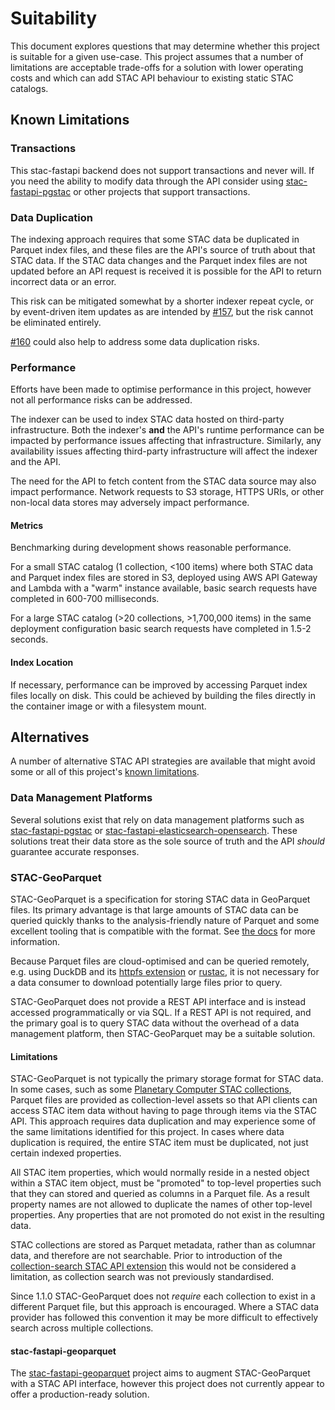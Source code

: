 # Suitability

This document explores questions that may determine whether this project is suitable for a given use-case. This project assumes that a number of limitations are acceptable trade-offs for a solution with lower operating costs and which can add STAC API behaviour to existing static STAC catalogs.

## Known Limitations

### Transactions

This stac-fastapi backend does not support transactions and never will. If you need the ability to modify data through the API consider using [stac-fastapi-pgstac](https://github.com/stac-utils/stac-fastapi-pgstac) or other projects that support transactions.

### Data Duplication

The indexing approach requires that some STAC data be duplicated in Parquet index files, and these files are the API's source of truth about that STAC data. If the STAC data changes and the Parquet index files are not updated before an API request is received it is possible for the API to return incorrect data or an error.

This risk can be mitigated somewhat by a shorter indexer repeat cycle, or by event-driven item updates as are intended by [#157](https://github.com/sparkgeo/STAC-API-Serverless/issues/157), but the risk cannot be eliminated entirely.

[#160](https://github.com/sparkgeo/STAC-API-Serverless/issues/160) could also help to address some data duplication risks.

### Performance

Efforts have been made to optimise performance in this project, however not all performance risks can be addressed.

The indexer can be used to index STAC data hosted on third-party infrastructure. Both the indexer's **and** the API's runtime performance can be impacted by performance issues affecting that infrastructure. Similarly, any availability issues affecting third-party infrastructure will affect the indexer and the API.

The need for the API to fetch content from the STAC data source may also impact performance. Network requests to S3 storage, HTTPS URIs, or other non-local data stores may adversely impact performance.

#### Metrics

Benchmarking during development shows reasonable performance.

For a small STAC catalog (1 collection, <100 items) where both STAC data and Parquet index files are stored in S3, deployed using AWS API Gateway and Lambda with a "warm" instance available, basic search requests have completed in 600-700 milliseconds.

For a large STAC catalog (>20 collections, >1,700,000 items) in the same deployment configuration basic search requests have completed in 1.5-2 seconds.

#### Index Location

If necessary, performance can be improved by accessing Parquet index files locally on disk. This could be achieved by building the files directly in the container image or with a filesystem mount.

## Alternatives

A number of alternative STAC API strategies are available that might avoid some or all of this project's [known limitations](#known-limitations).

### Data Management Platforms

Several solutions exist that rely on data management platforms such as [stac-fastapi-pgstac](https://github.com/stac-utils/stac-fastapi-pgstac) or [stac-fastapi-elasticsearch-opensearch](https://github.com/stac-utils/stac-fastapi-elasticsearch-opensearch). These solutions treat their data store as the sole source of truth and the API _should_ guarantee accurate responses.

### STAC-GeoParquet

STAC-GeoParquet is a specification for storing STAC data in GeoParquet files. Its primary advantage is that large amounts of STAC data can be queried quickly thanks to the analysis-friendly nature of Parquet and some excellent tooling that is compatible with the format. See [the docs](https://stac-utils.github.io/stac-geoparquet/latest/) for more information.

Because Parquet files are cloud-optimised and can be queried remotely, e.g. using DuckDB and its [httpfs extension](https://duckdb.org/docs/stable/core_extensions/httpfs/overview.html) or [rustac](https://stac-utils.github.io/rustac/), it is not necessary for a data consumer to download potentially large files prior to query.

STAC-GeoParquet does not provide a REST API interface and is instead accessed programmatically or via SQL. If a REST API is not required, and the primary goal is to query STAC data without the overhead of a data management platform, then STAC-GeoParquet may be a suitable solution.

#### Limitations

STAC-GeoParquet is not typically the primary storage format for STAC data. In some cases, such as some [Planetary Computer STAC collections](https://planetarycomputer.microsoft.com/api/stac/v1/collections/3dep-seamless), Parquet files are provided as collection-level assets so that API clients can access STAC item data without having to page through items via the STAC API. This approach requires data duplication and may experience some of the same limitations identified for this project. In cases where data duplication is required, the entire STAC item must be duplicated, not just certain indexed properties.

All STAC item properties, which would normally reside in a nested object within a STAC item object, must be "promoted" to top-level properties such that they can stored and queried as columns in a Parquet file. As a result property names are not allowed to duplicate the names of other top-level properties. Any properties that are not promoted do not exist in the resulting data.

STAC collections are stored as Parquet metadata, rather than as columnar data, and therefore are not searchable. Prior to introduction of the [collection-search STAC API extension](https://github.com/stac-api-extensions/collection-search) this would not be considered a limitation, as collection search was not previously standardised.

Since 1.1.0 STAC-GeoParquet does not _require_ each collection to exist in a different Parquet file, but this approach is encouraged. Where a STAC data provider has followed this convention it may be more difficult to effectively search across multiple collections.

#### stac-fastapi-geoparquet

The [stac-fastapi-geoparquet](https://pypi.org/project/stac-fastapi-geoparquet/) project aims to augment STAC-GeoParquet with a STAC API interface, however this project does not currently appear to offer a production-ready solution.
